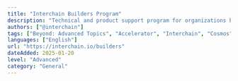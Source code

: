 ```yaml
---
title: "Interchain Builders Program"
description: "Technical and product support program for organizations building on the Interchain Stack and ecosystem"
authors: ["@interchain"]
tags: ["Beyond: Advanced Topics", "Accelerator", "Interchain", "Cosmos", "Technical Support"]
languages: ["English"]
url: "https://interchain.io/builders"
dateAdded: 2025-01-20
level: "Advanced"
category: "General"
---
```

